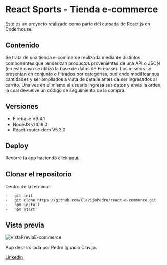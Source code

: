 # React Sports - Tienda e-commerce
Este es un proyecto realizado como parte del cursada de React.js en Coderhouse. 

## Contenido
 Se trata de una tienda e-commerce realizada mediante distintos componentes que renderizan productos provenientes de una API o JSON (en este caso se utilizó la base de datos de Firebase). Los mismos se presentan en conjunto o filtrados por categorias, pudiendo modificar sus cantidades y ser ampliados a vista de detalle antes de ser ingresados al carrito. Una vez en el mismo el usuario ingresa sus datos y envia la orden, la cual devuelve un código de seguimiento de la compra. 
## Versiones
-   Firebase V9.4.1
-   NodeJS v14.18.0
-   React-router-dom V5.3.0

## Deploy
Recorré la app haciendo click [aquí](https://react-e-sports.netlify.app/).

## Clonar el repositorio
Dentro de la terminal:
```
-   git init
-   git clone https://github.com/ClavijoPedro/react-e-commerce.git
-   npm install
-   npm start
```
## Vista previa


![VistaPreviaE-commerce](https://user-images.githubusercontent.com/87502452/145145724-9b03eddd-c95e-455a-9668-f09a34203547.gif)


App desarrollada por Pedro Ignacio Clavijo.


[Linkedin](https://www.linkedin.com/in/pedro-ignacio-clavijo)

